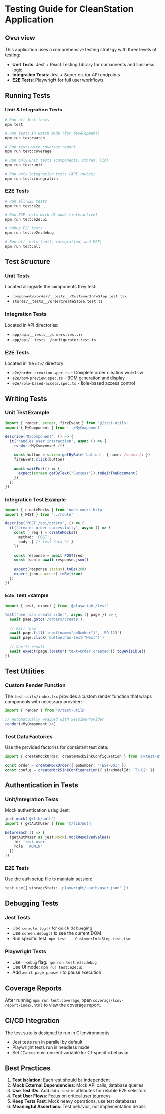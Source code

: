 # Testing Guide for CleanStation Application

## Overview

This application uses a comprehensive testing strategy with three levels of testing:
- **Unit Tests**: Jest + React Testing Library for components and business logic
- **Integration Tests**: Jest + Supertest for API endpoints
- **E2E Tests**: Playwright for full user workflows

## Running Tests

### Unit & Integration Tests

```bash
# Run all Jest tests
npm test

# Run tests in watch mode (for development)
npm run test:watch

# Run tests with coverage report
npm run test:coverage

# Run only unit tests (components, stores, lib)
npm run test:unit

# Run only integration tests (API routes)
npm run test:integration
```

### E2E Tests

```bash
# Run all E2E tests
npm run test:e2e

# Run E2E tests with UI mode (interactive)
npm run test:e2e:ui

# Debug E2E tests
npm run test:e2e:debug

# Run all tests (unit, integration, and E2E)
npm run test:all
```

## Test Structure

### Unit Tests
Located alongside the components they test:
- `components/order/__tests__/CustomerInfoStep.test.tsx`
- `stores/__tests__/orderCreateStore.test.ts`

### Integration Tests
Located in API directories:
- `app/api/__tests__/orders.test.ts`
- `app/api/__tests__/configurator.test.ts`

### E2E Tests
Located in the `e2e/` directory:
- `e2e/order-creation.spec.ts` - Complete order creation workflow
- `e2e/bom-preview.spec.ts` - BOM generation and display
- `e2e/role-based-access.spec.ts` - Role-based access control

## Writing Tests

### Unit Test Example

```typescript
import { render, screen, fireEvent } from '@/test-utils'
import { MyComponent } from '../MyComponent'

describe('MyComponent', () => {
  it('handles user interaction', async () => {
    render(<MyComponent />)
    
    const button = screen.getByRole('button', { name: /submit/i })
    fireEvent.click(button)
    
    await waitFor(() => {
      expect(screen.getByText('Success')).toBeInTheDocument()
    })
  })
})
```

### Integration Test Example

```typescript
import { createMocks } from 'node-mocks-http'
import { POST } from '../route'

describe('POST /api/orders', () => {
  it('creates order successfully', async () => {
    const { req } = createMocks({
      method: 'POST',
      body: { /* test data */ }
    })
    
    const response = await POST(req)
    const json = await response.json()
    
    expect(response.status).toBe(200)
    expect(json.success).toBe(true)
  })
})
```

### E2E Test Example

```typescript
import { test, expect } from '@playwright/test'

test('user can create order', async ({ page }) => {
  await page.goto('/orders/create')
  
  // Fill form
  await page.fill('input[name="poNumber"]', 'PO-123')
  await page.click('button:has-text("Next")')
  
  // Verify result
  await expect(page.locator('text=Order created')).toBeVisible()
})
```

## Test Utilities

### Custom Render Function
The `test-utils/index.tsx` provides a custom render function that wraps components with necessary providers:

```typescript
import { render } from '@/test-utils'

// Automatically wrapped with SessionProvider
render(<MyComponent />)
```

### Test Data Factories
Use the provided factories for consistent test data:

```typescript
import { createMockOrder, createMockSinkConfiguration } from '@/test-utils'

const order = createMockOrder({ poNumber: 'TEST-001' })
const config = createMockSinkConfiguration({ sinkModelId: 'T2-B2' })
```

## Authentication in Tests

### Unit/Integration Tests
Mock authentication using Jest:

```typescript
jest.mock('@/lib/auth')
import { getAuthUser } from '@/lib/auth'

beforeEach(() => {
  (getAuthUser as jest.Mock).mockResolvedValue({
    id: 'test-user',
    role: 'ADMIN'
  })
})
```

### E2E Tests
Use the auth setup file to maintain session:

```typescript
test.use({ storageState: 'playwright/.auth/user.json' })
```

## Debugging Tests

### Jest Tests
- Use `console.log()` for quick debugging
- Use `screen.debug()` to see the current DOM
- Run specific test: `npm test -- CustomerInfoStep.test.tsx`

### Playwright Tests
- Use `--debug` flag: `npm run test:e2e:debug`
- Use UI mode: `npm run test:e2e:ui`
- Add `await page.pause()` to pause execution

## Coverage Reports

After running `npm run test:coverage`, open `coverage/lcov-report/index.html` to view the coverage report.

## CI/CD Integration

The test suite is designed to run in CI environments:
- Jest tests run in parallel by default
- Playwright tests run in headless mode
- Set `CI=true` environment variable for CI-specific behavior

## Best Practices

1. **Test Isolation**: Each test should be independent
2. **Mock External Dependencies**: Mock API calls, database queries
3. **Use Test IDs**: Add `data-testid` attributes for reliable E2E selectors
4. **Test User Flows**: Focus on critical user journeys
5. **Keep Tests Fast**: Mock heavy operations, use test databases
6. **Meaningful Assertions**: Test behavior, not implementation details